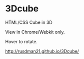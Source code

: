 3Dcube
======

HTML/CSS Cube in 3D

View in Chrome/Webkit only.

Hover to rotate.


http://rusdman21.github.io/3Dcube/
